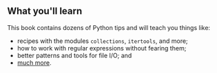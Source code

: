 ## What you'll learn

This book contains dozens of Python tips and will teach you things like:

 - recipes with the modules `collections`, `itertools`, and more;
 - how to work with regular expressions without fearing them;
 - better patterns and tools for file I/O; and
 - [much more](/drops#past-tips?target=_blank).
